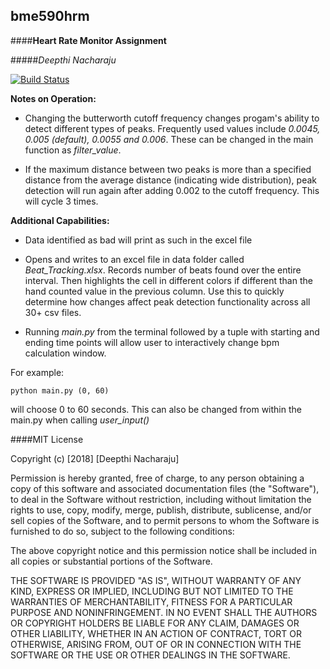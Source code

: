 ## bme590hrm
####**Heart Rate Monitor Assignment**

#####*Deepthi Nacharaju*

[![Build Status](https://travis-ci.org/Deepthi-Nacharaju/bme590hrm.svg?branch=master)](https://travis-ci.org/Deepthi-Nacharaju/bme590hrm)

**Notes on Operation:**
- Changing the butterworth cutoff frequency changes progam's ability to detect different types of peaks. 
Frequently used values include *0.0045, 0.005 (default), 0.0055 and 0.006*. These can be changed in the
 main function as *filter_value*.
 
- If the maximum distance between two peaks is more than a specified distance from the average distance 
(indicating wide distribution), peak detection will run again after adding 0.002 to the cutoff frequency. 
This will cycle 3 times. 

**Additional Capabilities:**

- Data identified as bad will print as such in the excel file

- Opens and writes to an excel file in data folder called *Beat_Tracking.xlsx*. Records number of beats found 
over the entire interval. Then highlights the cell in different colors if different than the hand counted value 
in the previous column. Use this to quickly determine how changes affect peak detection functionality across 
all 30+ csv files.

- Running *main.py* from the terminal followed by a tuple with starting and ending time points will allow user to interactively change bpm calculation window. 

For example:

```
python main.py (0, 60)
```
will choose 0 to 60 seconds. This can also be changed from within the main.py when calling *user_input()*


####MIT License

Copyright (c) [2018] [Deepthi Nacharaju]

Permission is hereby granted, free of charge, to any person obtaining a copy
of this software and associated documentation files (the "Software"), to deal
in the Software without restriction, including without limitation the rights
to use, copy, modify, merge, publish, distribute, sublicense, and/or sell
copies of the Software, and to permit persons to whom the Software is
furnished to do so, subject to the following conditions:

The above copyright notice and this permission notice shall be included in all
copies or substantial portions of the Software.

THE SOFTWARE IS PROVIDED "AS IS", WITHOUT WARRANTY OF ANY KIND, EXPRESS OR
IMPLIED, INCLUDING BUT NOT LIMITED TO THE WARRANTIES OF MERCHANTABILITY,
FITNESS FOR A PARTICULAR PURPOSE AND NONINFRINGEMENT. IN NO EVENT SHALL THE
AUTHORS OR COPYRIGHT HOLDERS BE LIABLE FOR ANY CLAIM, DAMAGES OR OTHER
LIABILITY, WHETHER IN AN ACTION OF CONTRACT, TORT OR OTHERWISE, ARISING FROM,
OUT OF OR IN CONNECTION WITH THE SOFTWARE OR THE USE OR OTHER DEALINGS IN THE
SOFTWARE.
